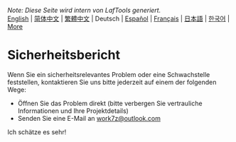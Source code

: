 <i>Note: Diese Seite wird intern von LafTools generiert.</i> <br/> [English](/docs/en_US)  |  [简体中文](/docs/zh_CN)  |  [繁體中文](/docs/zh_HK)  |  Deutsch  |  [Español](/docs/es)  |  [Français](/docs/fr)  |  [日本語](/docs/ja)  |  [한국어](/docs/ko) | [More](/docs/) <br/>

# Sicherheitsbericht

Wenn Sie ein sicherheitsrelevantes Problem oder eine Schwachstelle feststellen, kontaktieren Sie uns bitte jederzeit auf einem der folgenden Wege:

- Öffnen Sie das Problem direkt (bitte verbergen Sie vertrauliche Informationen und Ihre Projektdetails)
- Senden Sie eine E-Mail an work7z@outlook.com

Ich schätze es sehr!
